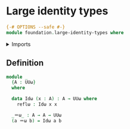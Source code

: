 # Large identity types

```agda
{-# OPTIONS --safe #-}
module foundation.large-identity-types where
```

<details><summary>Imports</summary>

```agda
open import foundation-core.universe-levels
```

</details>

## Definition

```agda
module _
  {A : UUω}
  where

  data Idω (x : A) : A → UUω where
    reflω : Idω x x

  _＝ω_ : A → A → UUω
  (a ＝ω b) = Idω a b
```
